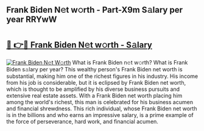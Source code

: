 ## Frank Biden N𝚎t w𝚘rth - Part-X9m S𝚊lary per year RRYwW

# <h2><a href="http://gc04by.nevu.top/?p=Frank+Biden">🔗 👉🔴 Frank Biden N𝚎t w𝚘rth - S𝚊lary</a></h2>

[![Frank Biden N𝚎t W𝚘rth](https://i.imgur.com/Oavwk0R.jpeg)](http://gc04by.nevu.top/?p=Frank+Biden)
What is Frank Biden n𝚎t w𝚘rth? What is Frank Biden s𝚊lary per year?
This wealthy person's Frank Biden net worth is substantial, making him one of the richest figures in his industry. His income from his job is considerable, but it is eclipsed by Frank Biden net worth, which is thought to be amplified by his diverse business pursuits and extensive real estate assets. With a Frank Biden net worth placing him among the world's richest, this man is celebrated for his business acumen and financial shrewdness. This rich individual, whose Frank Biden net worth is in the billions and who earns an impressive salary, is a prime example of the force of perseverance, hard work, and financial acumen.

